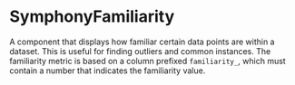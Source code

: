 # SymphonyFamiliarity

A component that displays how familiar certain data points are within a dataset.
This is useful for finding outliers and common instances.
The familiarity metric is based on a column prefixed `familiarity_`, which must contain a number that indicates the familiarity value.
